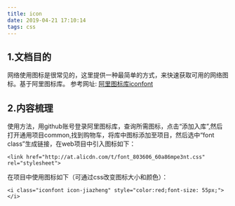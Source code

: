 ```yaml
---
title: icon
date: 2019-04-21 17:10:14
tags: css
---
```

## 1.文档目的
网络使用图标是很常见的，这里提供一种最简单的方式，来快速获取可用的网络图标。基于阿里图标库。
参考网址:
[阿里图标库iconfont](https://www.iconfont.cn/)

## 2.内容梳理
使用方法，用github账号登录阿里图标库，查询所需图标，点击“添加入库”,然后打开通用项目common,找到购物车，将库中图标添加至项目，然后选中“font class”生成链接，在web项目中引入图标如下：
```
<link href="http://at.alicdn.com/t/font_803606_60a86mpe3nt.css" rel="stylesheet">
```
在项目中使用图标如下（可通过css改变图标大小和颜色）：
```
<i class="iconfont icon-jiazheng" style="color:red;font-size: 55px;"></i>
```
